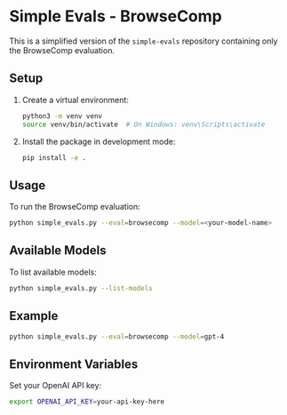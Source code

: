 # Simple Evals - BrowseComp

This is a simplified version of the `simple-evals` repository containing only the BrowseComp evaluation.

## Setup

1. Create a virtual environment:
   ```bash
   python3 -m venv venv
   source venv/bin/activate  # On Windows: venv\Scripts\activate
   ```

2. Install the package in development mode:
   ```bash
   pip install -e .
   ```

## Usage

To run the BrowseComp evaluation:

```bash
python simple_evals.py --eval=browsecomp --model=<your-model-name>
```

## Available Models

To list available models:

```bash
python simple_evals.py --list-models
```

## Example

```bash
python simple_evals.py --eval=browsecomp --model=gpt-4
```

## Environment Variables

Set your OpenAI API key:

```bash
export OPENAI_API_KEY=your-api-key-here
```
